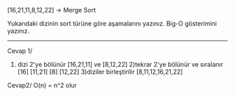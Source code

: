 [16,21,11,8,12,22] -> Merge Sort

Yukarıdaki dizinin sort türüne göre aşamalarını yazınız.
Big-O gösterimini yazınız.

-------------


Cevap 1/
1) dizi 2'ye bölünür
[16,21,11] ve [8,12,22]
2)tekrar 2'ye bölünür ve sıralanır
[16] [11,21] [8] [12,22]
3)diziler birleştirilir
[8,11,12,16,21,22]

Cevap2/
O(n) = n^2 olur 